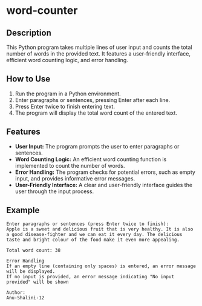 # word-counter

## Description
This Python program takes multiple lines of user input and counts the total number of words in the provided text. It features a user-friendly interface, efficient word counting logic, and error handling.

## How to Use
1. Run the program in a Python environment.
2. Enter paragraphs or sentences, pressing Enter after each line.
3. Press Enter twice to finish entering text.
4. The program will display the total word count of the entered text.

## Features
- **User Input:** The program prompts the user to enter paragraphs or sentences.
- **Word Counting Logic:** An efficient word counting function is implemented to count the number of words.
- **Error Handling:** The program checks for potential errors, such as empty input, and provides informative error messages.
- **User-Friendly Interface:** A clear and user-friendly interface guides the user through the input process.

## Example
```plaintext
Enter paragraphs or sentences (press Enter twice to finish):
Apple is a sweet and delicious fruit that is very healthy. It is also a good disease-fighter and we can eat it every day. The delicious taste and bright colour of the food make it even more appealing.

Total word count: 38

Error Handling
If an empty line (containing only spaces) is entered, an error message will be displayed.
If no input is provided, an error message indicating "No input provided" will be shown

Author:
Anu-Shalini-12



